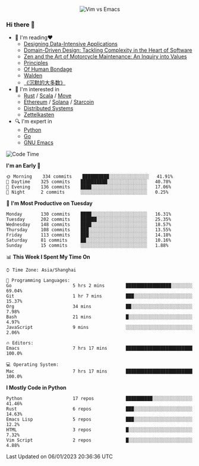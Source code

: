 <p align="center">
    <img src="https://gist.githubusercontent.com/coldnight/e696baffb094e71c96cb302118878eae/raw/40ea5053a6f66cc65f90f437e4173497da225958/banner.gif" alt="Vim vs Emacs" />
</p>

### Hi there 👋

- 📖 I'm reading❤️
    + [Designing Data-Intensive Applications](https://www.oreilly.com/library/view/designing-data-intensive-applications/9781491903063/)
    + [Domain-Driven Design: Tackling Complexity in the Heart of Software](https://www.dddcommunity.org/book/evans_2003/)
    + [Zen and the Art of Motorcycle Maintenance: An Inquiry into Values](https://en.wikipedia.org/wiki/Zen_and_the_Art_of_Motorcycle_Maintenance)
    + [Principles](https://www.principles.com/)
    + [Of Human Bondage](https://en.wikipedia.org/wiki/Of_Human_Bondage)
    + [Walden](https://en.wikipedia.org/wiki/Walden)
    + [《沉默的大多数》](https://en.wikipedia.org/wiki/Silent_majority)
- 🌱 I'm interested in
    + [Rust](https://www.rust-lang.org/) / [Scala](https://www.scala-lang.org/) / [Move](https://github.com/move-language/move/)
    + [Ethereum](https://ethereum.org/en/) / [Solana](https://solana.com/) / [Starcoin](https://github.com/starcoinorg/starcoin)
	+ [Distributed Systems](https://www.linuxzen.com/notes/topics/20200320174417_%E5%88%86%E5%B8%83%E5%BC%8F/)
	+ [Zettelkasten](https://www.linuxzen.com/notes/notes/20220120080920-slip_box/)
- 🔍 I'm expert in
    + [Python](https://www.python.org/)
    + [Go](https://go.dev/)
    + [GNU Emacs](https://www.gnu.org/software/emacs/)

<!--START_SECTION:waka-->
![Code Time](http://img.shields.io/badge/Code%20Time-1%2C843%20hrs%2032%20mins-blue)

**I'm an Early 🐤** 

```text
🌞 Morning    334 commits    ██████████░░░░░░░░░░░░░░░   41.91% 
🌆 Daytime    325 commits    ██████████░░░░░░░░░░░░░░░   40.78% 
🌃 Evening    136 commits    ████░░░░░░░░░░░░░░░░░░░░░   17.06% 
🌙 Night      2 commits      ░░░░░░░░░░░░░░░░░░░░░░░░░   0.25%

```
📅 **I'm Most Productive on Tuesday** 

```text
Monday       130 commits    ████░░░░░░░░░░░░░░░░░░░░░   16.31% 
Tuesday      202 commits    ██████░░░░░░░░░░░░░░░░░░░   25.35% 
Wednesday    148 commits    ████░░░░░░░░░░░░░░░░░░░░░   18.57% 
Thursday     108 commits    ███░░░░░░░░░░░░░░░░░░░░░░   13.55% 
Friday       113 commits    ███░░░░░░░░░░░░░░░░░░░░░░   14.18% 
Saturday     81 commits     ██░░░░░░░░░░░░░░░░░░░░░░░   10.16% 
Sunday       15 commits     ░░░░░░░░░░░░░░░░░░░░░░░░░   1.88%

```


📊 **This Week I Spent My Time On** 

```text
⌚︎ Time Zone: Asia/Shanghai

💬 Programming Languages: 
Go                       5 hrs 2 mins        █████████████████░░░░░░░░   69.04% 
Git                      1 hr 7 mins         ███░░░░░░░░░░░░░░░░░░░░░░   15.37% 
Org                      34 mins             ██░░░░░░░░░░░░░░░░░░░░░░░   7.98% 
Bash                     21 mins             █░░░░░░░░░░░░░░░░░░░░░░░░   4.97% 
JavaScript               9 mins              ░░░░░░░░░░░░░░░░░░░░░░░░░   2.06%

🔥 Editors: 
Emacs                    7 hrs 17 mins       █████████████████████████   100.0%

💻 Operating System: 
Mac                      7 hrs 17 mins       █████████████████████████   100.0%

```

**I Mostly Code in Python** 

```text
Python                   17 repos            ██████████░░░░░░░░░░░░░░░   41.46% 
Rust                     6 repos             ███░░░░░░░░░░░░░░░░░░░░░░   14.63% 
Emacs Lisp               5 repos             ███░░░░░░░░░░░░░░░░░░░░░░   12.2% 
HTML                     3 repos             █░░░░░░░░░░░░░░░░░░░░░░░░   7.32% 
Vim Script               2 repos             █░░░░░░░░░░░░░░░░░░░░░░░░   4.88%

```



 Last Updated on 06/01/2023 20:36:36 UTC
<!--END_SECTION:waka-->
